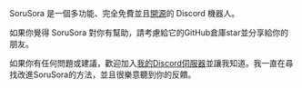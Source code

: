 SoruSora 是一個多功能、完全免費並且[開源](https://github.com/SeoulSKY/SoruSora)的 Discord 機器人。

如果你覺得 SoruSora 對你有幫助，請考慮給它的GitHub倉庫star並分享給你的朋友。

如果你有任何問題或建議，歡迎加入[我的Discord伺服器](https://discord.seoulsky.org)並讓我知道。我一直在尋找改進SoruSora的方法，並且很樂意聽到你的反饋。
